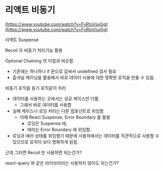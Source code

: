 # 리액트 비동기

[https://www.youtube.com/watch?v=FvRtoViujGg](https://www.youtube.com/watch?v=FvRtoViujGg)

리액트 Suspense

Recoil 의 비동기 처리기능 활용

Optional Chaining 의 이점과 비슷함.

- 기존에는 하나하나 if 문으로 감싸서 undefined 검사 필요
- 옵셔널 체이닝을 활용해서 바로 데이터 사용에 대한 명확한 로직을 만들 수 있음.

비동기 로직을 동기 로직같이 처리

- 데이터를 사용하는 곳에서는 성공 케이스만 다룸.
  - 그래서 바로 데이터를 사용함
- 실패 케이스나 로딩 처리는 다른 컴포넌트로 위임함
  - 이때 React Suspense, Error Boundary 를 활용
    - 로딩은 Suspense 에,
    - 에러는 Error Boundary 에 위임함.
- 로딩과 에러 상태를 위임했기 때문에 사용처에서는 데이터를 직관적으로 사용할 수 있으므로 로직이 보다 명확하게 읽힘.

근데 그러면 Recoil 만 사용하면 되는건가?

react-query 와 같은 라이브러리는 사용하지 않아도 되는건가?
